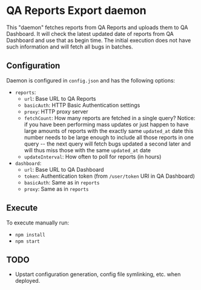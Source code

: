 # QA Reports Export daemon

This "daemon" fetches reports from QA Reports and uploads them to QA Dashboard. It will check the latest updated date of reports from QA Dashboard and use that as begin time. The initial execution does not have such information and will fetch all bugs in batches.

## Configuration

Daemon is configured in `config.json` and has the following options:

* `reports`:
    * `url`: Base URL to QA Reports
    * `basicAuth`: HTTP Basic Authentication settings
    * `proxy`: HTTP proxy server
    * `fetchCount`: How many reports are fetched in a single query? Notice: if you have been performing mass updates or just happen to have large amounts of reports with the exactly same `updated_at` date this number needs to be large enough to include all those reports in one query -- the next query will fetch bugs updated a second later and will thus miss those with the same `updated_at` date
    * `updateInterval`: How often to poll for reports (in hours)
* `dashboard`:
  * `url`: Base URL to QA Dashboard
  * `token`: Authentication token (from `/user/token` URI in QA Dashboard)
  * `basicAuth`: Same as in `reports`
  * `proxy`: Same as in `reports`

## Execute

To execute manually run:

* `npm install`
* `npm start`

## TODO

* Upstart configuration generation, config file symlinking, etc. when deployed.
